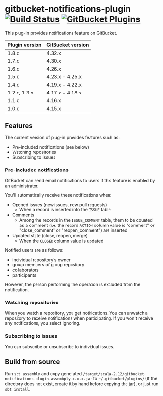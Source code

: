 # gitbucket-notifications-plugin [![Build Status](https://travis-ci.org/gitbucket/gitbucket-notifications-plugin.svg)](https://travis-ci.org/gitbucket/gitbucket-notifications-plugin) [![GitBucket Plugins](https://plugins.gitbucket-community.org/badge/gitbucket-notifications-plugin/latest.svg)](https://plugins.gitbucket-community.org/repos/gitbucket-notifications-plugin)

This plug-in provides notifications feature on GitBucket.

Plugin version | GitBucket version
:--------------|:--------------------
1.8.x          | 4.32.x
1.7.x          | 4.30.x
1.6.x          | 4.26.x
1.5.x          | 4.23.x - 4.25.x
1.4.x          | 4.19.x - 4.22.x
1.2.x, 1.3.x   | 4.17.x - 4.18.x
1.1.x          | 4.16.x
1.0.x          | 4.15.x

## Features

The current version of plug-in provides features such as:

- Pre-included notifications (see below)
- Watching repositories
- Subscribing to issues

### Pre-included notifications

GitBucket can send email notifications to users if this feature is enabled by an administrator.

You'll automatically receive these notifications when:

- Opened issues (new issues, new pull requests)
    - When a record is inserted into the ```ISSUE``` table
- Comments
    - Among the records in the ```ISSUE_COMMENT``` table, them to be counted as a comment (i.e. the record ```ACTION``` column value is "comment" or "close_comment" or "reopen_comment") are inserted
- Updated state (close, reopen, merge)
    - When the ```CLOSED``` column value is updated

Notified users are as follows:

- individual repository's owner
- group members of group repository
- collaborators
- participants

However, the person performing the operation is excluded from the notification.

### Watching repositories

When you watch a repository, you get notifications.
You can unwatch a repository to receive notifications when participating.
If you won't receive any notifications, you select Ignoring.

### Subscribing to issues

You can subscribe or unsubscribe to individual issues.

## Build from source

Run `sbt assembly` and copy generated `/target/scala-2.12/gitbucket-notifications-plugin-assembply-x.x.x.jar` to `~/.gitbucket/plugins/` (If the directory does not exist, create it by hand before copying the jar), or just run `sbt install`.
